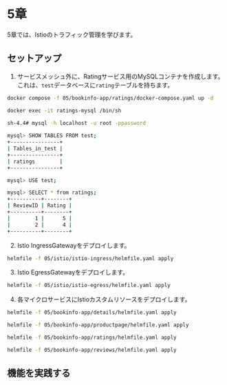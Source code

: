 # 5章

5章では、Istioのトラフィック管理を学びます。

## セットアップ

1. サービスメッシュ外に、Ratingサービス用のMySQLコンテナを作成します。これは、`test`データベースに`rating`テーブルを持ちます。

```bash
docker compose -f 05/bookinfo-app/ratings/docker-compose.yaml up -d

docker exec -it ratings-mysql /bin/sh
                                                                                                                                                                              (minikube/default)
sh-4.4# mysql -h localhost -u root -ppassword

mysql> SHOW TABLES FROM test;
+----------------+
| Tables_in_test |
+----------------+
| ratings        |
+----------------+

mysql> USE test;

mysql> SELECT * from ratings;
+----------+--------+
| ReviewID | Rating |
+----------+--------+
|        1 |      5 |
|        2 |      4 |
+----------+--------+
```

2. Istio IngressGatewayをデプロイします。

```bash
helmfile -f 05/istio/istio-ingress/helmfile.yaml apply
```

3. Istio EgressGatewayをデプロイします。

```bash
helmfile -f 05/istio/istio-egress/helmfile.yaml apply
```

4. 各マイクロサービスにIstioカスタムリソースをデプロイします。

```bash
helmfile -f 05/bookinfo-app/details/helmfile.yaml apply

helmfile -f 05/bookinfo-app/productpage/helmfile.yaml apply

helmfile -f 05/bookinfo-app/ratings/helmfile.yaml apply

helmfile -f 05/bookinfo-app/reviews/helmfile.yaml apply
```

## 機能を実践する
